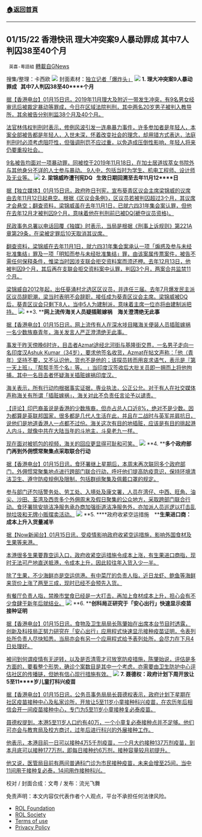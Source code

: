 ###  [:house:返回首頁](https://github.com/ourhimalayas/txt)
---


## 01/15/22 香港快讯 理大冲突案9人暴动罪成 其中7人判囚38至40个月
` 英喜-粵語組` [轉載自GNews](https://gnews.org/zh-hans/1864289/)

搜集/整理：卡西欧
![](https://assets.gnews.org/wp-content/uploads/2022/01/0115fenmian.jpg)
封面素材：[独立记者「爆炸头」](https://www.instagram.com/boomheadhk/)
![](https://assets.gnews.org/wp-content/uploads/2022/01/Screen-Shot-2022-01-15-at-10.18.34-AM.png)
**1. ****理大冲突案****9****人暴动罪成****   ****其中****7****人判囚****38****至****40****个月**

[据【香港电台】01月15日讯，2019年11月理大及附近一带发生冲突，有9名男女经审讯后被裁定暴动等罪成，今日在区域法院判刑，其中两名20岁男子被判入教导所，其余被告分别判监38个月及40个月。](https://news.rthk.hk/rthk/ch/component/k2/1629003-20220115.htm)

[法官林伟权判刑时表示，修例风波引发一连串暴力事件，许多参加者是年轻人，本案全部被告都是年轻人，入世未深，怀着改变社会的理念，却用错方式表达，法庭判刑时必须考虑阻吓性，但强调刑罚不应过重，以免造成压倒性影响，年轻人将来仍要重投社会。](https://news.rthk.hk/rthk/ch/component/k2/1629003-20220115.htm)

[9名被告均面对一项暴动罪，同被控于2019年11月18日，在加士居道拔萃女书院外与其他身分不详的人士参与暴动。 9人中，包括当时为学生、机电工程师、设计师及无业等。](https://news.rthk.hk/rthk/ch/component/k2/1629003-20220115.htm)
![](https://assets.gnews.org/wp-content/uploads/2022/01/Screen-Shot-2022-01-15-at-10.18.43-AM.png)
**2. ****梁锦威昨遭刊宪****DQ   ****生效日期回溯至去年****11****月****12****日**

[据【独立媒体】01月15日讯，政府昨日刊宪，宣布葵青区议会主席梁锦威的议席由去年11月12日起悬空。根据《区议会条例》，区议员若被判囚超过3个月，其议席才会悬空；翻查资料，梁锦威虽在去年11月1日，已就六四31年集会案认罪，但他在去年12月才被判囚9个月，意味着他在判刑前已被DQ(褫夺议员资格)。](https://www.inmediahk.net/node/政經/梁錦威昨遭刊憲dq-生效日期回溯至去年11月12日)

[民政事务总署以电话回覆《独媒》时表示，当局是根据《刑事上诉规则》第221A章第29条，在梁被定罪后10天取消其议席。](https://www.inmediahk.net/node/政經/梁錦威昨遭刊憲dq-生效日期回溯至去年11月12日)

[翻查资料，梁锦威在去年11月1日，就六四31年集会案承认一项「煽惑及参与未经批准集结」罪及一项「明知而参与未经批准集结」罪，由该案属传票案件，被告不需任何保释条件，惟梁当时因涉支联会拒交资料案而须还柙。去年12月13日，他被判囚9个月，其后再在支联会拒交资料案中认罪，判囚3个月，两案合共监禁11个月。](https://www.inmediahk.net/node/政經/梁錦威昨遭刊憲dq-生效日期回溯至去年11月12日)

[梁锦威自2012年起，出任葵涌村北选区区议员，并连任三届。去年7月爆发民主派区议员辞职潮，梁当时表明不会辞职，接任成为葵青区议会主席。梁锦威被DQ后，葵青区议会只剩下8人，当中5人为建制派，意味着主席一位亦将由建制派把持。](https://www.inmediahk.net/node/政經/梁錦威昨遭刊憲dq-生效日期回溯至去年11月12日)
![](https://assets.gnews.org/wp-content/uploads/2022/01/Screen-Shot-2022-01-15-at-10.18.52-AM.png)
**3. ****网上流传海关人员疑插赃嫁祸　海关澄清绝无此事**

[据【香港电台】01月15日讯，网上流传有人在深水埗目睹海关便装人员插赃嫁祸一名少数族裔青年，海关发言人严正澄清绝无此事。](https://news.rthk.hk/rthk/ch/component/k2/1629010-20220115.htm?spTabChangeable=0)

[事发于昨天傍晚6时许，目击者Azmat途经北河街与基隆街交界，一名男子走向一名印度汉Ashuk Kumar（34岁），要求他签名收货，Azmat在帖文声称：「他（青年）坚持不要，又不认识他，货也不是他的；该探员转而用哀求语气，表示是『第一天上班』，『帮帮手签个名』等。 」当印度汉签收后大批关员即一拥而上将他拘捕，其中一名目击者怀疑海关插赃嫁祸印度汉。](https://news.rthk.hk/rthk/ch/component/k2/1629010-20220115.htm?spTabChangeable=0)

[海关表示，所有行动均根据事实证据，専业执法，公正公允。对于有人在社交媒体声称海关有所谓「插赃嫁祸」，海关对此不负责任言论予以谴责。](https://news.rthk.hk/rthk/ch/component/k2/1629010-20220115.htm?spTabChangeable=0)

[【评论】印巴裔虽说是香港的少数族裔，但亦占总人口近8%，绝对不是少数。因为都算是英联邦国家，很多都是几代人生活在此，并且在二战时与英军并肩抗日，说他们是地道香港人一点都不过份。海关这次有目的地插赃，应该是有目的挑起港人内斗，就像中共在大陆当年的斗地主，斗臭老九一样。](https://news.rthk.hk/rthk/ch/component/k2/1629010-20220115.htm?spTabChangeable=0)

[现在面对被抓包的视频，海关的回应更显得可耻和可笑。](https://news.rthk.hk/rthk/ch/component/k2/1629010-20220115.htm?spTabChangeable=0)
![](https://assets.gnews.org/wp-content/uploads/2022/01/Screen-Shot-2022-01-15-at-10.19.02-AM.png)
**4. ****多个政府部门再到外佣惯常聚集点采取联合行动**

[据【香港电台】01月15日讯，食环署继上星期后，本周末再次联同多个政府部门，外佣惯常聚集地点进行跨部门联合行动，呼吁他们提高防疫意识，保持环境清洁卫生、遵守防疫规例及限制，包括群组聚集及佩戴口罩的规定。](https://news.rthk.hk/rthk/ch/component/k2/1628998-20220115.htm)

[参与部门还包括警务处、劳工处、入境处及康文署，人员在湾仔、中西、旺角、油尖、沙田、荃湾及西贡多个外佣周末及假日聚集的公众地方，采取跨部门联合行动。食环署除安排洁净服务承办商加强街道洁净服务外，亦加派人员巡逻以打击乱抛垃圾和无牌小贩摆卖活动。](https://news.rthk.hk/rthk/ch/component/k2/1628998-20220115.htm)
![](https://assets.gnews.org/wp-content/uploads/2022/01/Screen-Shot-2022-01-15-at-10.19.12-AM.png)
**5. ****政府收紧空运措施　****生果进口商：成本上升入货量减半**

[据【Now新闻台】01月15日讯，受疫情影响政府收紧空运措施，影响外国食材及生果等来港。](https://news.now.com/home/local/player?newsId=463283)

[本港很多生果要靠空运入口，政府收紧空运措施令成本上涨，有生果进口商指，现时无法可产地直送抵港，令成本上升，因此较往年入货入少一半。](https://news.now.com/home/local/player?newsId=463283)

[除了生果，不少海鲜亦是空运供港。有中菜厅的负责人指，近日龙虾、鲍鱼等海鲜来货价上涨了两至三成，现时已经不会预先入货。](https://news.now.com/home/local/player?newsId=463283)

[有餐厅负责人指，禁晚市堂食已经是一大打击，再加上食材成本上升，担心会有不少食肆于新年后就结业。](https://news.now.com/home/local/player?newsId=463283)
![](https://assets.gnews.org/wp-content/uploads/2022/01/Screen-Shot-2022-01-15-at-10.19.26-AM.png)
**6. ****创科局正研究于「安心出行」快速显示疫苗接种证明**

[据【香港电台】01月15日讯，食物及卫生局局长陈肇始在出席本台节目时透露，创新及科技局正努力研究在「安心出行」应用程式快速显示接种疫苗证明，令表列处所负责人尽快知悉，当局亦会有另一个应用程式给予表列处所，会尽力在下月4日处理好。](https://news.now.com/home/local/player?newsId=463283)

[被问到何谓疫情有无逆转，以及是否清零才可放宽防疫措施，陈肇始说，评估是多方面的，要看整个形势，确诊个案数目是其中一个考虑，亦需要由卫生防护中心评估社区的传播链，但她有信心现行措施有效。](https://news.now.com/home/local/player?newsId=463283)
![](https://assets.gnews.org/wp-content/uploads/2022/01/Screen-Shot-2022-01-15-at-10.19.35-AM.png)
**7. ****聂德权：政府计划下周开放让****5****至****11****岁儿童打科兴疫苗**

[据【香港电台】01月15日讯，公务员事务局局长聂德权表示，政府计划下星期在社区疫苗接种中心及私家诊所，开放让5至11岁小童接种科兴疫苗，在农历年后相信会开一间疫苗接种中心，专门为5至11岁小童接种复必泰疫苗。](https://news.rthk.hk/rthk/ch/component/k2/1628988-20220115.htm?spTabChangeable=0)

[聂德权提到，本港5至11岁人口约有40万，一个小童复必泰接种点并不足够。他们可亦会与教育局及校方商讨，过年后进行科兴的外展接种工作。](https://news.rthk.hk/rthk/ch/component/k2/1628988-20220115.htm?spTabChangeable=0)

[他表示，本港目前一日可以接种4万5千剂疫苗，一个月大约接种137万剂疫苗，到本月底可以接种177万剂，即每日接种约6万剂，接种容量较月初提升。](https://news.rthk.hk/rthk/ch/component/k2/1628988-20220115.htm?spTabChangeable=0)

[他又说，医管局目前有两间普通科门诊为市民接种疫苗，未来会增至25间，当中11间用于接种复必泰，14间用作接种科兴。](https://news.rthk.hk/rthk/ch/component/k2/1628988-20220115.htm?spTabChangeable=0)

校对 / 封面合成：文粤 / 发布：流光飞舞

 

免责声明：本文内容仅代表作者个人观点，平台不承担任何法律风险。

- [ROL Foundation](https://rolfoundation.org/)
- [ROL Society](https://rolsociety.org/)
- [Terms of use](https://gnews.org/terms-of-use-3/)
- [Privacy Policy](https://gnews.org/privacy-policy/)
